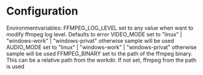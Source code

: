 # Configuration
Environmentvariables:
FFMPEG_LOG_LEVEL set to any value when want to modify ffmpeg log level. Defaults to error
VIDEO_MODE set to "linux" | "windows-work" | "windows-privat" otherwise sample will be used
AUDIO_MODE set to "linux" | "windows-work" | "windows-privat" otherwise sample will be used
FFMPEG_BINARY set to the path of the ffmpeg binary. This can be a relative path from the workdir. If not set, ffmpeg from the path is used
